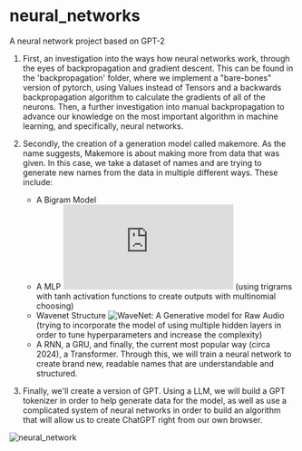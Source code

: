 # neural_networks
A neural network project based on GPT-2

1) First, an investigation into the ways how neural networks work, through the eyes of backpropagation and gradient descent. This can be found in the 'backpropagation' folder, where we implement a "bare-bones" version of pytorch, using Values instead of Tensors and a backwards backpropagation algorithm to calculate the gradients of all of the neurons. Then, a further investigation into manual backpropagation to advance our knowledge on the most important algorithm in machine learning, and specifically, neural networks. 

2) Secondly, the creation of a generation model called makemore. As the name suggests, Makemore is about making more from data that was given. In this case, we take a dataset of names and are trying to generate new names from the data in multiple different ways. These include: 
    * A Bigram Model
    * A MLP ![A Neural Probabilistic Language Model](https://www.jmlr.org/papers/volume3/bengio03a/bengio03a.pdf) (using trigrams with tanh activation functions to create outputs with multinomial choosing)
    * Wavenet Structure ![WaveNet: A Generative model for Raw Audio](https://arxiv.org/pdf/1609.03499) (trying to incorporate the model of using multiple hidden layers in order to tune hyperparameters and increase the complexity)
    * A RNN, a GRU, and finally, the current most popular way (circa 2024), a Transformer. Through this, we will train a neural network to create brand new, readable names that are understandable and structured.

3) Finally, we'll create a version of GPT. Using a LLM, we will build a GPT tokenizer in order to help generate data for the model, as well as use a complicated system of neural networks in order to build an algorithm that will allow us to create ChatGPT right from our own browser. 

![neural_network](https://github.com/kev374k/neural_networks/assets/54005848/366c0ef7-a2df-4bbd-853e-383faaaa5939)
